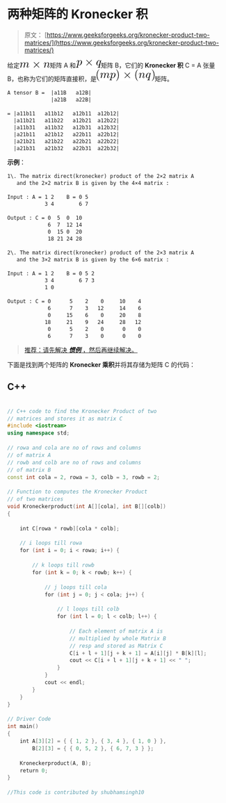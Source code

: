 # 两种矩阵的 Kronecker 积

> 原文： [https://www.geeksforgeeks.org/kronecker-product-two-matrices/](https://www.geeksforgeeks.org/kronecker-product-two-matrices/)

给定![ {m}\times{n} ](img/646383c1c1d3e56211ea5189e9a9655c.png "Rendered by QuickLaTeX.com")矩阵 A 和![ {p}\times{q} ](img/9b77cf5d1051468ea87d453b0b485bfd.png "Rendered by QuickLaTeX.com")矩阵 B，它们的 **Kronecker 积** C = A 张量 B，也称为它们的矩阵直接积，是![ {(mp)}\times{(nq)} ](img/86f9658d08aebdd99bb1bf0f7b1c0951.png "Rendered by QuickLaTeX.com")矩阵。

```
A tensor B =  |a11B   a12B|
              |a21B   a22B|

= |a11b11   a11b12   a12b11  a12b12|
  |a11b21   a11b22   a12b21  a12b22| 
  |a11b31   a11b32   a12b31  a12b32|
  |a21b11   a21b12   a22b11  a22b12|
  |a21b21   a21b22   a22b21  a22b22|
  |a21b31   a21b32   a22b31  a22b32|

```

**示例**：

```
1\. The matrix direct(kronecker) product of the 2×2 matrix A 
   and the 2×2 matrix B is given by the 4×4 matrix :

Input : A = 1 2    B = 0 5
            3 4        6 7

Output : C = 0  5  0  10
             6  7  12 14
             0  15 0  20
             18 21 24 28

2\. The matrix direct(kronecker) product of the 2×3 matrix A 
   and the 3×2 matrix B is given by the 6×6 matrix :

Input : A = 1 2    B = 0 5 2
            3 4        6 7 3
            1 0

Output : C = 0      5    2    0     10    4    
             6      7    3   12     14    6    
             0     15    6    0     20    8    
            18     21    9   24     28   12    
             0      5    2    0      0    0    
             6      7    3    0      0    0    

```

> [推荐：请先解决 ***惯例*** ，然后再继续解决。](https://practice.geeksforgeeks.org/problems/kronecker-product/0)

下面是找到两个矩阵的 **Kronecker 乘积**并将其存储为矩阵 C 的代码：

## C++ 

```cpp

// C++ code to find the Kronecker Product of two 
// matrices and stores it as matrix C 
#include <iostream> 
using namespace std; 

// rowa and cola are no of rows and columns 
// of matrix A 
// rowb and colb are no of rows and columns 
// of matrix B 
const int cola = 2, rowa = 3, colb = 3, rowb = 2; 

// Function to computes the Kronecker Product 
// of two matrices 
void Kroneckerproduct(int A[][cola], int B[][colb]) 
{ 

    int C[rowa * rowb][cola * colb]; 

    // i loops till rowa 
    for (int i = 0; i < rowa; i++) { 

        // k loops till rowb 
        for (int k = 0; k < rowb; k++) { 

            // j loops till cola 
            for (int j = 0; j < cola; j++) { 

                // l loops till colb 
                for (int l = 0; l < colb; l++) { 

                    // Each element of matrix A is 
                    // multiplied by whole Matrix B 
                    // resp and stored as Matrix C 
                    C[i + l + 1][j + k + 1] = A[i][j] * B[k][l]; 
                    cout << C[i + l + 1][j + k + 1] << " "; 
                } 
            } 
            cout << endl; 
        } 
    } 
} 

// Driver Code 
int main() 
{ 
    int A[3][2] = { { 1, 2 }, { 3, 4 }, { 1, 0 } }, 
        B[2][3] = { { 0, 5, 2 }, { 6, 7, 3 } }; 

    Kroneckerproduct(A, B); 
    return 0; 
} 

//This code is contributed by shubhamsingh10 

```